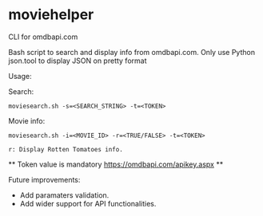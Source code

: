 # moviehelper
CLI for omdbapi.com

Bash script to search and display info from omdbapi.com.
Only use Python json.tool to display JSON on pretty format

Usage:

Search:
```
moviesearch.sh -s=<SEARCH_STRING> -t=<TOKEN>
```
Movie info:
```
moviesearch.sh -i=<MOVIE_ID> -r=<TRUE/FALSE> -t=<TOKEN>

r: Display Rotten Tomatoes info.
```
** Token value is mandatory https://omdbapi.com/apikey.aspx **


Future improvements:
- Add paramaters validation.
- Add wider support for API functionalities.
